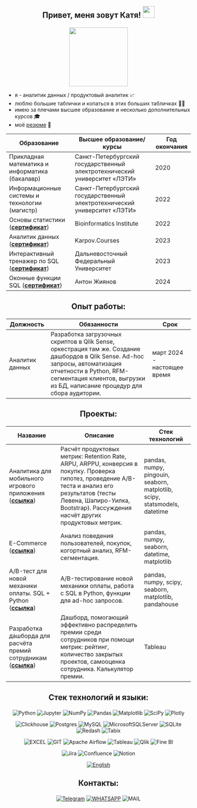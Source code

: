 ## <p align='center'>Привет, меня зовут Катя! <img src="https://github.com/blackcater/blackcater/raw/main/images/Hi.gif" height="32"/></p>
<p align='center'><img src="https://media.giphy.com/media/kG0Y9uTBGezJxLHnUl/giphy.gif" height='160'/></p>

+ я - аналитик данных / продуктовый аналитик 📈
+ люблю большие таблички и копаться в этих больших табличках ✍🏻
+ имею за плечами высшее образование и несколько дополнительных курсов 🎓
+ моё [резюме](https://github.com/lavrenkova/lavrenkova/blob/main/resume.pdf) 📝

<div align='center'>

|**Образование**|**Высшее образование/курсы**|**Год окончания**|
|----------------|-----------------|--------|
|Прикладная математика и информатика (бакалавр)|Санкт-Петербургский государственный электротехнический университет «ЛЭТИ»|2020|
|Информационные системы и технологии (магистр)|Санкт-Петербургский государственный электротехнический университет «ЛЭТИ»|2022|
|Основы статистики (__[сертификат](https://github.com/lavrenkova/lavrenkova/blob/main/stats.pdf)__)|Bioinformatics Institute|2022|
|Аналитик данных (__[сертификат](https://github.com/lavrenkova/lavrenkova/blob/main/da_rus.pdf)__)|Karpov.Courses|2023|
|Интерактивный тренажер по SQL (__[сертификат](https://github.com/lavrenkova/lavrenkova/blob/main/SQL.pdf)__)|Дальневосточный Федеральный Университет|2023|
|Оконные функции SQL (__[сертификат](https://github.com/lavrenkova/lavrenkova/blob/main/window_sql.pdf)__)|Антон Жиянов|2024|
</div>

## <p align='center'>Опыт работы:</p>
<div align='center'>

|**Должность**|**Обязанности**|**Срок**|
|----------------|-----------------|--------|
|Аналитик данных| Разработка загрузочных скриптов в Qlik Sense, оркестрация там же. Создание дашбордов в Qlik Sense. Ad-hoc запросы, автоматизация отчетности в Python, RFM-сегментация клиентов, выгрузки из БД, написание процедур для сбора аудитории.|март 2024 - настоящее время|
</div>

## <p align='center'>Проекты:</p>
<div align='center'>

|Название|Описание|Стек технологий|
|--------|-----------|-----------|
|Аналитика для мобильного игрового приложения (__[ссылка](https://github.com/lavrenkova/mobile_games)__)|Расчёт продуктовых метрик: Retention Rate, ARPU, ARPPU, конверсия в покупку. Проверка гипотез, проведение A/B-теста и анализ его результатов (тесты Левена, Шапиро-Уилка, Bootstrap). Рассуждения насчёт других продуктовых метрик.|pandas, numpy, pingouin, seaborn, matplotlib, scipy, statsmodels, datetime|
|E-Commerce (__[ссылка](https://github.com/lavrenkova/e_commerce)__)|Анализ поведения пользователей, покупок, когортный анализ, RFM-сегментация.|pandas, numpy, seaborn, datetime, matplotlib|
|A/B-тест для новой механики оплаты. SQL + Python (__[ссылка](https://github.com/lavrenkova/payment_and_students)__)|A/B-тестирование новой механики оплаты, работа с SQL в Python, функции для ad-hoc запросов.|pandas, numpy, scipy, seaborn, matplotlib, pandahouse|
|Разработка дашборда для расчёта премий сотрудникам (__[ссылка](https://github.com/lavrenkova/salary_bonus_dash)__)|Дашборд, помогающий эффективно распределить премии среди сотрудников при помощи метрик: рейтинг, количество закрытых проектов, самооценка сотрудника. Калькулятор премии.|Tableau|
</div>

## <p align="center">Стек технологий и языки:</p>
<div align='center'> 
  
![Python](https://img.shields.io/badge/-Python-FFF?style=for-the-badge&logo=python)
![Jupyter](https://img.shields.io/badge/-Jupyter_Notebook-FFF?style=for-the-badge&logo=Jupyter)
![NumPy](https://img.shields.io/badge/numpy-%23013243.svg?style=for-the-badge&logo=numpy&logoColor=white)
![Pandas](https://img.shields.io/badge/pandas-%23150458.svg?style=for-the-badge&logo=pandas&logoColor=white)
![Matplotlib](https://img.shields.io/badge/Matplotlib-%23ffffff.svg?style=for-the-badge&logo=Matplotlib&logoColor=black)
![SciPy](https://img.shields.io/badge/SciPy-%230C55A5.svg?style=for-the-badge&logo=scipy&logoColor=%white)
![Plotly](https://img.shields.io/badge/Plotly-%233F4F75.svg?style=for-the-badge&logo=plotly&logoColor=white)

![Clickhouse](https://img.shields.io/badge/-Clickhouse-FFF?style=for-the-badge&logo=Clickhouse)
![Postgres](https://img.shields.io/badge/-PostgreSQL-FFF?style=for-the-badge&logo=PostgreSQL)
![MySQL](https://img.shields.io/badge/-MySQL-FFF?style=for-the-badge&logo=MySQL)
![MicrosoftSQLServer](https://img.shields.io/badge/-Microsoft%20SQL%20Server-FFF?style=for-the-badge&logo=Microsoft%20SQL%20Server&logoColor=black)
![SQLite](https://img.shields.io/badge/-SQLite-A9A9A9?style=for-the-badge&logo=SQLite)
![Redash](https://img.shields.io/badge/-Redash-FFF?style=for-the-badge&logo=Redash)
![Tabix](https://img.shields.io/badge/-Tabix-FFF?style=for-the-badge&logo=Tabix)

![EXCEL](https://img.shields.io/badge/-EXCEL-FF?style=for-the-badge&logo=EXCEL)
![GIT](https://img.shields.io/badge/-GIT-FFF?style=for-the-badge&logo=GIT)
![Apache Airflow](https://img.shields.io/badge/Apache%20Airflow-017CEE?style=for-the-badge&logo=Apache%20Airflow&logoColor=white)
![Tableau](https://img.shields.io/badge/-Tableau-FFF?style=for-the-badge&logo=Tableau)
![Qlik](https://img.shields.io/badge/-Qlik-009848?style=for-the-badge&logo=qlik&logoColor=white)
![Fine BI](https://img.shields.io/badge/-FINE_BI-009AFF?style=for-the-badge&logo=FINE_BI)

![Jira](https://img.shields.io/badge/jira-%230A0FFF.svg?style=for-the-badge&logo=jira&logoColor=white)
![Confluence](https://img.shields.io/badge/confluence-%23172BF4.svg?style=for-the-badge&logo=confluence&logoColor=white)
![Notion](https://img.shields.io/badge/Notion-%23000000.svg?style=for-the-badge&logo=notion&logoColor=white)

<a href="">[![English](https://img.shields.io/badge/-English_B2-FFF?style=for-the-badge&logo=English)](https://github.com/lavrenkova/lavrenkova/blob/main/EF%20SET%20Certificate.pdf)</a>
</div>

## <p align='center'>Контакты:</p>
<div align="center">
  
<a href="">[![Telegram](https://img.shields.io/badge/-Telegram-27A7E7?style=for-the-badge&logo=telegram)](https://t.me/dontsendmenudes)</a>
<a href="">[![WHATSAPP](https://img.shields.io/badge/-WHATSAPP-28D146?style=for-the-badge&logo=whatsapp&logoColor=FFFFFF)](https://wa.me/79500300310)</a>
![MAIL](https://img.shields.io/badge/-ellavrenkova@gmail.com-FFF?style=for-the-badge&logo=gmail&logoColor=FFFFF)
</div>
